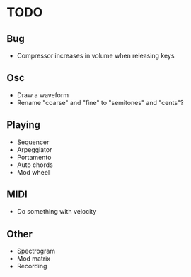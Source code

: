 # TODO

## Bug

- Compressor increases in volume when releasing keys

## Osc

- Draw a waveform
- Rename "coarse" and "fine" to "semitones" and "cents"?

## Playing

- Sequencer
- Arpeggiator
- Portamento
- Auto chords
- Mod wheel

## MIDI

- Do something with velocity

## Other

- Spectrogram
- Mod matrix
- Recording
